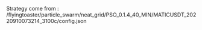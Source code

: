 Strategy come from : /flyingtoaster/particle_swarm/neat_grid/PSO_0.1.4_40_MIN/MATICUSDT_20220910073214_3100c/config.json